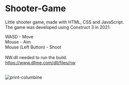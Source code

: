 # Shooter-Game
Little shooter game, made with HTML, CSS and JavaScript.<br>
The game was developed using Construct 3 in 2021.<br>

WASD - Move<br>
Mouse - Aim<br>
Mouse (Left Button) - Shoot
<br><br>
NW.dll needed to run the build.<br>
https://www.dllme.com/dll/files/nw
<br><br>

![print-columbine](https://github.com/user-attachments/assets/4317651d-b514-4594-ab02-cb7db6b310bb)
